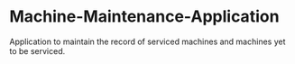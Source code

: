 # Machine-Maintenance-Application
Application to maintain the record of serviced machines  and machines yet to be serviced.
